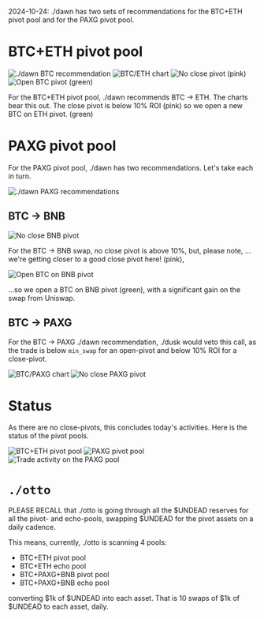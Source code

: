 2024-10-24: ./dawn has two sets of recommendations for the BTC+ETH pivot pool and for the PAXG pivot pool.

# BTC+ETH pivot pool

![./dawn BTC recommendation](imgs/01a-dawn-btc-rec.png)
![BTC/ETH chart](imgs/01b-btc-eth.png)
![No close pivot (pink)](imgs/01c-no-close-pivot.png)
![Open BTC pivot (green)](imgs/01d-open-btc-pivot.png)

For the BTC+ETH pivot pool, ./dawn recommends BTC -> ETH. The charts bear this out. The close pivot is below 10% ROI (pink) so we open a new BTC on ETH pivot. (green)

# PAXG pivot pool

For the PAXG pivot pool, ./dawn has two recommendations. Let's take each in turn.

![./dawn PAXG recommendations](imgs/02-dawn-paxg-recs.png)

## BTC -> BNB

![No close BNB pivot](imgs/03a-no-close-pivot.png)

For the BTC -> BNB swap, no close pivot is above 10%, but, please note, ... we're getting closer to a good close pivot here! (pink), 

![Open BTC on BNB pivot](imgs/03b-open-btc-pivot.png)

...so we open a BTC on BNB pivot (green), with a significant gain on the swap from Uniswap. 

## BTC -> PAXG

For the BTC -> PAXG ./dawn recommendation, ./dusk would veto this call, as the trade is below `min_swap` for an open-pivot and below 10% ROI for a close-pivot.

![BTC/PAXG chart](imgs/04a-btc-paxg.png)
![No close PAXG pivot](imgs/04b-no-close-pivot.png)

# Status

As there are no close-pivots, this concludes today's activities. Here is the status of the pivot pools.

![BTC+ETH pivot pool](imgs/05a-btc-eth-pivot-pool.png)
![PAXG pivot pool](imgs/05b-paxg-pivot-pool.png)
![Trade activity on the PAXG pool](imgs/05c-trade-activity.png)

# `./otto`

PLEASE RECALL that ./otto is going through all the $UNDEAD reserves for all the pivot- and echo-pools, swapping $UNDEAD for the pivot assets on a daily cadence.

This means, currently, ./otto is scanning 4 pools:

* BTC+ETH pivot pool
* BTC+ETH echo pool
* BTC+PAXG+BNB pivot pool
* BTC+PAXG+BNB echo pool

converting $1k of $UNDEAD into each asset. That is 10 swaps of $1k of $UNDEAD to each asset, daily.

